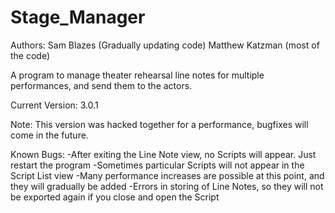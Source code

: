 Stage_Manager
=============

Authors:
Sam Blazes (Gradually updating code)
Matthew Katzman (most of the code)

A program to manage theater rehearsal line notes for multiple performances, and send them to the actors.

Current Version: 3.0.1

Note: This version was hacked together for a performance, bugfixes will come in the future.

Known Bugs: 
-After exiting the Line Note view, no Scripts will appear. Just restart the program
-Sometimes particular Scripts will not appear in the Script List view
-Many performance increases are possible at this point, and they will gradually be added 
-Errors in storing of Line Notes, so they will not be exported again if you close and open the Script
